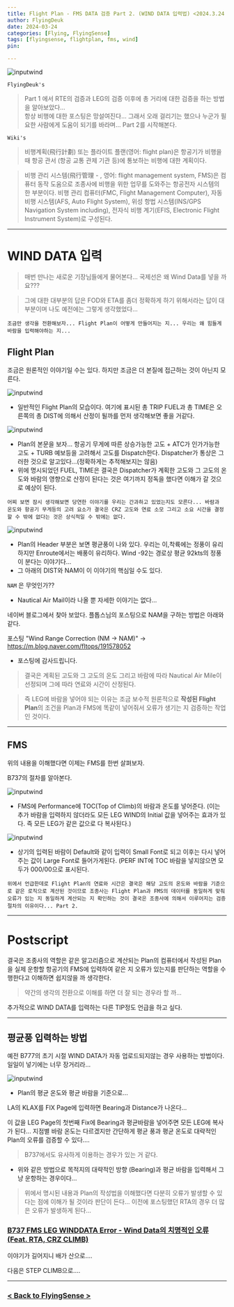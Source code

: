 ```yaml
---
title: Flight Plan - FMS DATA 검증 Part 2. (WIND DATA 입력법) <2024.3.24 Updated>
author: FlyingDeuk
date: 2024-03-24
categories: [Flying, FlyingSense]
tags: [flyingsense, flightplan, fms, wind]
pin:

---
```


![inputwind](/img/flying/sense/totaldistance.png)


`FlyingDeuk's`
> Part 1 에서 RTE의 검증과 LEG의 검증 이후에 총 거리에 대한 검증을 하는 방법을 알아보았다...<br>
항상 비행에 대한 포스팅은 망설여진다... 그래서 오래 걸리기는 했으나 누군가 필요한 사람에게 도움이 되기를 바라며... Part 2를 시작해본다. 

`Wiki's`
> 비행계획(飛行計劃) 또는 플라이트 플랜(영어: flight plan)은 항공기가 비행을 때 항공 관서 (항공 교통 관제 기관 등)에 통보하는 비행에 대한 계획이다.

>비행 관리 시스템(飛行管理 - , 영어: flight management system, FMS)은 컴퓨터 동작 도움으로 조종사에 비행을 위한 업무를 도와주는 항공전자 시스템의 한 부분이다. 비행 관리 컴퓨터(FMC, Flight Management Computer), 자동 비행 시스템(AFS, Auto Flight System), 위성 항법 시스템(INS/GPS Navigation System including), 전자식 비행 계기(EFIS, Electronic Flight Instrument System)로 구성된다.

------------

# WIND DATA 입력
> 매번 만나는 새로운 기장님들에게 물어본다... 국제선은 왜 Wind Data를 넣을 까요???

> 그에 대한 대부분의 답은 FOD와 ETA를 좀더 정확하게 하기 위해서라는 답이 대부분이며 나도 예전에는 그렇게 생각했었다...

`조금만 생각을 전환해보자... Flight Plan이 어떻게 만들어지는 지... 우리는 왜 힘들게 바람을 입력해야하는 지...`

## Flight Plan
조금은 원론적인 이야기일 수는 있다. 하지만 조금은 더 본질에 접근하는 것이 아닌지 모른다.

![inputwind](/img/flying/sense/inputwind1.jpg)
- 일반적인 Flight Plan의 모습이다. 여기에 표시된 총 TRIP FUEL과 총 TIME은 오른쪽의 총 DIST에 의해서 산정이 될까를 먼저 생각해보면 좋을 거같다. 

![inputwind](/img/flying/sense/inputwind2.jpg)
- Plan의 본문을 보자... 항공기 무게에 따른 상승가능한 고도 + ATC가 인가가능한 고도 + TURB 예보등을 고려해서 고도를 Dispatch한다. Dispatcher가 통상은 그러한 것으로 알고있다...(정확하게는 추적해보지는 않음)
- 위에 명시되었던 FUEL, TIME은 결국은 Dispatcher가 계획한 고도와 그 고도의 온도와 바람의 영향으로 산정이 된다는 것은 여기까지 정독을 했다면 이해가 갈 것으로 예상이 된다. 

`어찌 보면 잠시 생각해보면 당연한 이야기를 우리는 간과하고 있었는지도 모른다... 바람과 온도와 항공기 무게등의 고려 요소가 결국은 CRZ 고도와 연료 소모 그리고 소요 시간을 결정할 수 밖에 없다는 것은 상식적일 수 밖에는 없다.`


![inputwind](/img/flying/sense/inputwind3.jpg)
- Plan의 Header 부분은 보면 평균풍이 나와 있다. 우리는 이,착륙에는 정풍이 유리하지만 Enroute에서는 배풍이 유리하다. Wind -92는 경로상 평균 92kts의 정풍이 분다는 이야기다...
- 그 아래의 DIST와 NAM이 이 이야기의 핵심일 수도 있다. 

`NAM` 은 무엇인가??
- Nautical Air Mail이라 나올 뿐 자세한 이야기는 없다...

네이버 블로그에서 찾아 보았다. 플톱스님의 포스팅으로 NAM을 구하는 방법은 아래와 같다. 

 포스팅 "Wind Range Correction (NM -> NAM)" -> <https://m.blog.naver.com/fltops/191578052>
- 포스팅에 감사드립니다. 

> 결국은 계획된 고도와 그 고도의 온도 그리고 바람에 따라 Nautical Air Mile이 선정되며 그에 따라 연료와 시간이 산정된다. 

> 즉 LEG에 바람을 넣어야 되는 이유는 조금 보수적 원론적으로 **작성된 Flight Plan**의 조건을 Plan과 FMS에 똑같이 넣어줘서 오류가 생기는 지 검증하는 작업인 것이다. 

---------

## FMS 
위의 내용을 이해했다면 이제는 FMS를 한번 살펴보자. 

B737의 절차를 알아본다. 

![inputwind](/img/flying/sense/inputwind4.jpg)
- FMS에 Performance에 TOC(Top of Climb)의 바람과 온도를 넣어준다. (이는 추가 바람을 입력하지 않더라도 모든 LEG WIND의 Initial 값을 넣어주는 효과가 있다. 즉 모든 LEG가 같은 값으로 다 복사된다.)

![inputwind](/img/flying/sense/inputwind5.jpg)
- 상기의 입력된 바람이 Default와 같이 입력이 Small Font로 되고 이후는 다시 넣어주는 값이 Large Font로 들어가게된다. (PERF INT에 TOC 바람을 넣지않으면 모두가 000/00으로 표시된다. 

`위에서 언급한데로 Flight Plan의 연료와 시간은 결국은 해당 고도의 온도와 바람을 기준으로 같은 로직으로 계산된 것이므로 조종사는 Flight Plan과 FMS의 데이터를 동일하게 맞춰 오류가 있는 지 동일하게 계산되는 지 확인하는 것이 결국은 조종사에 의해서 이루어지는 검증 절차의 이유이다... Part 2.`

------------

# Postscript
결국은 조종사의 역할은 같은 알고리즘으로 계산되는 Plan의 컴퓨터에서 작성된 Plan을 실제 운항할 항공기의 FMS에 입력하여 같은 지 오류가 있는지를 판단하는 역할을 수행한다고 이해하면 쉽지않을 까 생각한다. 

> 약간의 생각의 전환으로 이해를 하면 더 잘 되는 경우라 할 까...

추가적으로 WIND DATA를 입력하는 다른 TIP정도 언급을 하고 싶다. 

-----

## 평균풍 입력하는 방법
예전 B777의 초기 시절 WIND DATA가 자동 업로드되지않는 경우 사용하는 방법이다. 일일이 넣기에는 너무 장거리라...

![inputwind](/img/flying/sense/inputwind6.jpg)
- Plan의 평균 온도와 평균 바람을 기준으로...

LA의 KLAX를 FIX Page에 입력하면 Bearing과 Distance가 나온다...

이 값을 LEG Page의 첫번째 Fix에 Bearing과 평균바람을 넣어주면 모든 LEG에 복사가 된다... 지점별 바람 온도는 다르겠지만 간단하게 평균 풍과 평균 온도로 대략적인 Plan의 오류를 검증할 수 있다....

> B737에서도 유사하게 이용하는 경우가 있는 거 같다. 
- 위와 같은 방법으로 목적지의 대략적인 방향 (Bearing)과 평균 바람을 입력해서 그냥 운항하는 경우이다...

> 위에서 명시된 내용과 Plan의 작성법을 이해했다면 다분히 오류가 발생할 수 있다는 점에 이해가 될 것이라 판단이 든다... 이전에 포스팅했던 RTA의 경우 더 많은 오류가 발생하게 된다...

### [B737 FMS LEG WINDDATA Error - Wind Data의 치명적인 오류 (Feat. RTA, CRZ CLIMB)](/posts/B737-winddata/)

이야기가 길어지니 배가 산으로....

다음은 STEP CLIMB으로....

----------

### [< Back to FlyingSense >](/categories/flyingsense/)

